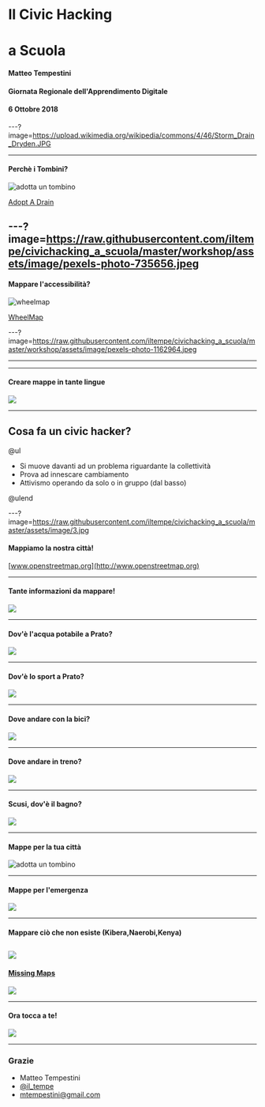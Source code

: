 # Il Civic Hacking

# a Scuola

#### Matteo Tempestini
#### Giornata Regionale dell'Apprendimento Digitale
#### 6 Ottobre 2018

---?image=https://upload.wikimedia.org/wikipedia/commons/4/46/Storm_Drain_Dryden.JPG

---

#### Perchè i Tombini?

![adotta un tombino](https://www.youtube.com/embed/Z1Vjrx3IAH0)

[Adopt A Drain](https://adoptadrain.sfwater.org/)

---?image=https://raw.githubusercontent.com/iltempe/civichacking_a_scuola/master/workshop/assets/image/pexels-photo-735656.jpeg
---

#### Mappare l'accessibilità?

![wheelmap](https://www.youtube.com/embed/IK0FBVQB0g0)

[WheelMap](https://www.wheelmap.org)

---?image=https://raw.githubusercontent.com/iltempe/civichacking_a_scuola/master/workshop/assets/image/pexels-photo-1162964.jpeg

---
---
#### Creare mappe in tante lingue

![](assets/image/mapparepratoincinese.jpg)

---

## Cosa fa un civic hacker?

@ul

- Si muove davanti ad un problema riguardante la collettività
- Prova ad innescare cambiamento
- Attivismo operando da solo o in gruppo (dal basso)

@ulend

---?image=https://raw.githubusercontent.com/iltempe/civichacking_a_scuola/master/assets/image/3.jpg

#### Mappiamo la nostra città!

[www.openstreetmap.org](http://www.openstreetmap.org)

---

#### Tante informazioni da mappare!

![](assets/image/esempioosm.jpg)

---

#### Dov'è l'acqua potabile a Prato?

![](assets/image/acqua.jpg)

---

#### Dov'è lo sport a Prato?

![](assets/image/sport.jpg)

---

#### Dove andare con la bici?

![](assets/image/pisteciclabili.jpg)

---

#### Dove andare in treno?

![](assets/image/ferrovie.jpg)

---

#### Scusi, dov'è il bagno?

![](assets/image/bagnipubblici.jpg)

---

#### Mappe per la tua città

![adotta un tombino](https://www.youtube.com/embed/Z1Vjrx3IAH0)

---

#### Mappe per l'emergenza

![](assets/image/nepal.jpg)

---

#### Mappare ciò che non esiste (Kibera,Naerobi,Kenya)

![](assets/image/kibera-map.jpg)
---

#### [Missing Maps](https://www.missingmaps.org/)

![](assets/image/process-missing-maps.jpg)

---

#### Ora tocca a te!

![](assets/image/pexels-photo-297755.jpeg)

---

### Grazie
- Matteo Tempestini
- [@il_tempe](https://www.twitter.com/il_tempe)
- [mtempestini@gmail.com](mailto:mtempestini@gmail.com)